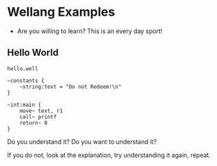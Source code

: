 # Wellang Examples

* Are you willing to learn? This is an every day sport!

## Hello World

``hello.well``

```
~constants {
    ~string:text = "Do not Redeem!\n"
}

~int:main {
    move~ text, r1
    call~ printf
    return~ 0
}
```

Do you understand it? Do you want to understand it?

If you do not, look at the explanation, try understanding it again, repeat.
